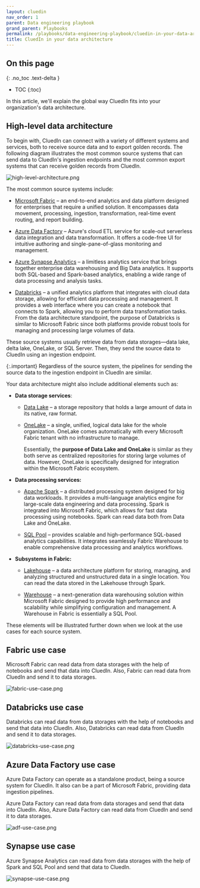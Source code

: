 ```yaml
---
layout: cluedin
nav_order: 1
parent: Data engineering playbook
grand_parent: Playbooks
permalink: /playbooks/data-engineering-playbook/cluedin-in-your-data-architecture
title: CluedIn in your data architecture
---
```

## On this page
{: .no_toc .text-delta }
- TOC
{:toc}

In this article, we'll explain the global way CluedIn fits into your organization's data architecture.

## High-level data architecture

To begin with, CluedIn can connect with a variety of different systems and services, both to receive source data and to export golden records. The following diagram illustrates the most common source systems that can send data to CluedIn's ingestion endpoints and the most common export systems that can receive golden records from CluedIn.

![high-level-architecture.png](../../assets/images/playbooks/high-level-architecture.png)

The most common source systems include:

- [Microsoft Fabric](https://learn.microsoft.com/en-us/fabric/get-started/) – an end-to-end analytics and data platform designed for enterprises that require a unified solution. It encompasses data movement, processing, ingestion, transformation, real-time event routing, and report building.

- [Azure Data Factory](https://learn.microsoft.com/en-us/azure/data-factory/) – Azure's cloud ETL service for scale-out serverless data integration and data transformation. It offers a code-free UI for intuitive authoring and single-pane-of-glass monitoring and management. 

- [Azure Synapse Analytics](https://learn.microsoft.com/en-us/azure/synapse-analytics/) – a limitless analytics service that brings together enterprise data warehousing and Big Data analytics. It supports both SQL-based and Spark-based analytics, enabling a wide range of data processing and analysis tasks.

- [Databricks](https://www.databricks.com/databricks-documentation) – a unified analytics platform that integrates with cloud data storage, allowing for efficient data processing and management. It provides a web interface where you can create a notebook that connects to Spark, allowing you to perform data transformation tasks. From the data architecture standpoint, the purpose of Databricks is similar to Microsoft Fabric since both platforms provide robust tools for managing and processing large volumes of data.

These source systems usually retrieve data from data storages—data lake, delta lake, OneLake, or SQL Server. Then, they send the source data to CluedIn using an ingestion endpoint.

{:.important}
Regardless of the source system, the pipelines for sending the source data to the ingestion endpoint in CluedIn are similar.

Your data architecture might also include additional elements such as:

- **Data storage services**:

    - [Data Lake](https://learn.microsoft.com/en-us/azure/architecture/data-guide/scenarios/data-lake) – a storage repository that holds a large amount of data in its native, raw format.

    - [OneLake](https://learn.microsoft.com/en-us/fabric/onelake/) – a single, unified, logical data lake for the whole organization. OneLake comes automatically with every Microsoft Fabric tenant with no infrastructure to manage.

        Essentially, the **purpose of Data Lake and OneLake** is similar as they both serve as centralized repositories for storing large volumes of data. However, OneLake is specifically designed for integration within the Microsoft Fabric ecosystem.

- **Data processing services:**

    - [Apache Spark](https://spark.apache.org) – a distributed processing system designed for big data workloads. It provides a multi-language analytics engine for large-scale data engineering and data processing. Spark is integrated into Microsoft Fabric, which allows for fast data processing using notebooks. Spark can read data both from Data Lake and OneLake.

    - [SQL Pool](https://learn.microsoft.com/en-us/azure/synapse-analytics/sql-data-warehouse/sql-data-warehouse-overview-what-is) – provides scalable and high-performance SQL-based analytics capabilities. It integrates seamlessly Fabric Warehouse to enable comprehensive data processing and analytics workflows.

- **Subsystems in Fabric:**

    - [Lakehouse](https://learn.microsoft.com/en-us/fabric/data-engineering/lakehouse-overview) – a data architecture platform for storing, managing, and analyzing structured and unstructured data in a single location. You can read the data stored in the Lakehouse through Spark.

    - [Warehouse](https://learn.microsoft.com/en-us/fabric/data-warehouse/data-warehousing) – a next-generation data warehousing solution within Microsoft Fabric designed to provide high performance and scalability while simplifying configuration and management.​ A Warehouse in Fabric is essentially a SQL Pool.

These elements will be illustrated further down when we look at the use cases for each source system.

## Fabric use case

Microsoft Fabric can read data from data storages with the help of notebooks and send that data into CluedIn. Also, Fabric can read data from CluedIn and send it to data storages.

![fabric-use-case.png](../../assets/images/playbooks/fabric-use-case.png)

## Databricks use case

Databricks can read data from data storages with the help of notebooks and send that data into CluedIn. Also, Databricks can read data from CluedIn and send it to data storages.

![databricks-use-case.png](../../assets/images/playbooks/databricks-use-case.pngg)

## Azure Data Factory use case

Azure Data Factory can operate as a standalone product, being a source system for CluedIn. It also can be a part of Microsoft Fabric, providing data ingestion pipelines. 

Azure Data Factory can read data from data storages and send that data into CluedIn. Also, Azure Data Factory can read data from CluedIn and send it to data storages.

![adf-use-case.png](../../assets/images/playbooks/adf-use-case.png)

## Synapse use case

Azure Synapse Analytics can read data from data storages with the help of Spark and SQL Pool and send that data to CluedIn.

![synapse-use-case.png](../../assets/images/playbooks/synapse-use-case.png)